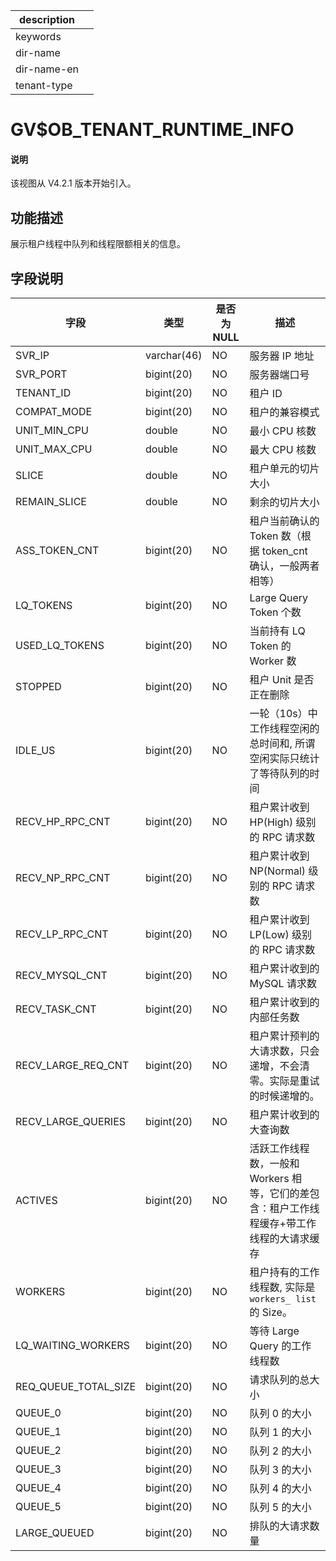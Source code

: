 |description||
|---|---|
|keywords||
|dir-name||
|dir-name-en||
|tenant-type||

# GV$OB_TENANT_RUNTIME_INFO

<main id="notice" type='explain'>
  <h4>说明</h4>
  <p>该视图从 V4.2.1 版本开始引入。</p>
</main>

## 功能描述

展示租户线程中队列和线程限额相关的信息。

## 字段说明

| **字段** | **类型** | **是否为 NULL** | **描述** |
| --- | --- | --- | --- |
| SVR_IP | varchar(46) | NO | 服务器 IP 地址 |
| SVR_PORT | bigint(20) | NO | 服务器端口号 |
| TENANT_ID | bigint(20) | NO | 租户 ID |
| COMPAT_MODE | bigint(20) | NO | 租户的兼容模式 |
| UNIT_MIN_CPU | double | NO | 最小 CPU 核数 |
| UNIT_MAX_CPU | double | NO | 最大 CPU 核数 |
| SLICE | double | NO | 租户单元的切片大小 |
| REMAIN_SLICE | double | NO | 剩余的切片大小 |
| ASS_TOKEN_CNT | bigint(20) | NO | 租户当前确认的 Token 数（根据 token_cnt 确认，一般两者相等） |
| LQ_TOKENS | bigint(20) | NO | Large Query Token 个数 |
| USED_LQ_TOKENS | bigint(20) | NO | 当前持有 LQ Token 的 Worker 数 |
| STOPPED | bigint(20) | NO | 租户 Unit 是否正在删除 |
| IDLE_US | bigint(20) | NO | 一轮（10s）中工作线程空闲的总时间和, 所谓空闲实际只统计了等待队列的时间 |
| RECV_HP_RPC_CNT | bigint(20) | NO | 租户累计收到 HP(High) 级别的 RPC 请求数 |
| RECV_NP_RPC_CNT | bigint(20) | NO | 租户累计收到 NP(Normal) 级别的 RPC 请求数 |
| RECV_LP_RPC_CNT | bigint(20) | NO | 租户累计收到 LP(Low) 级别的 RPC 请求数 |
| RECV_MYSQL_CNT | bigint(20) | NO | 租户累计收到的 MySQL 请求数 |
| RECV_TASK_CNT | bigint(20) | NO | 租户累计收到的内部任务数 |
| RECV_LARGE_REQ_CNT | bigint(20) | NO | 租户累计预判的大请求数，只会递增，不会清零。实际是重试的时候递增的。 |
| RECV_LARGE_QUERIES | bigint(20) | NO | 租户累计收到的大查询数 |
| ACTIVES | bigint(20) | NO | 活跃工作线程数，一般和 Workers 相等，它们的差包含：租户工作线程缓存+带工作线程的大请求缓存 |
| WORKERS | bigint(20) | NO | 租户持有的工作线程数, 实际是 `workers_ list` 的 Size。 |
| LQ_WAITING_WORKERS | bigint(20) | NO | 等待 Large Query 的工作线程数 |
| REQ_QUEUE_TOTAL_SIZE | bigint(20) | NO | 请求队列的总大小 |
| QUEUE_0 | bigint(20) | NO | 队列 0 的大小 |
| QUEUE_1 | bigint(20) | NO | 队列 1 的大小 |
| QUEUE_2 | bigint(20) | NO | 队列 2 的大小 |
| QUEUE_3 | bigint(20) | NO | 队列 3 的大小 |
| QUEUE_4 | bigint(20) | NO | 队列 4 的大小 |
| QUEUE_5 | bigint(20) | NO | 队列 5 的大小 |
| LARGE_QUEUED | bigint(20) | NO | 排队的大请求数量 |
